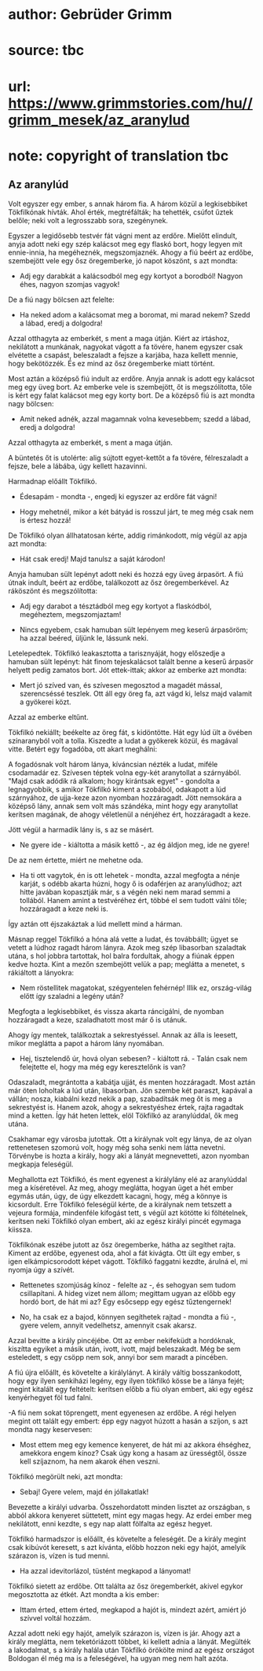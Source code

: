 # author: Gebrüder Grimm
# source: tbc
# url: https://www.grimmstories.com/hu//grimm_mesek/az_aranylud
# note: copyright of translation tbc

## Az aranylúd 

Volt egyszer egy ember, s annak három fia. A három közül a legkisebbiket
Tökfilkónak hívták. Ahol érték, megtréfálták; ha tehették, csúfot űztek
belőle; neki volt a legrosszabb sora, szegénynek.

Egyszer a legidősebb testvér fát vágni ment az erdőre. Mielőtt elindult,
anyja adott neki egy szép kalácsot meg egy flaskó bort, hogy legyen mit
ennie-innia, ha megéheznék, megszomjaznék. Ahogy a fiú beért az erdőbe,
szembejött vele egy ősz öregemberke, jó napot köszönt, s azt mondta:

- Adj egy darabkát a kalácsodból meg egy kortyot a borodból! Nagyon
éhes, nagyon szomjas vagyok!

De a fiú nagy bölcsen azt felelte:

- Ha neked adom a kalácsomat meg a boromat, mi marad nekem? Szedd a
lábad, eredj a dolgodra!

Azzal otthagyta az emberkét, s ment a maga útján. Kiért az irtáshoz,
nekilátott a munkának, nagyokat vágott a fa tövére, hanem egyszer csak
elvétette a csapást, beleszaladt a fejsze a karjába, haza kellett
mennie, hogy bekötözzék. És ez mind az ősz öregemberke miatt történt.

Most aztán a középső fiú indult az erdőre. Anyja annak is adott egy
kalácsot meg egy üveg bort. Az emberke vele is szembejött, őt is
megszólította, tőle is kért egy falat kalácsot meg egy korty bort. De a
középső fiú is azt mondta nagy bölcsen:

- Amit neked adnék, azzal magamnak volna kevesebbem; szedd a lábad,
eredj a dolgodra!

Azzal otthagyta az emberkét, s ment a maga útján.

A büntetés őt is utolérte: alig sújtott egyet-kettőt a fa tövére,
félreszaladt a fejsze, bele a lábába, úgy kellett hazavinni.

Harmadnap előállt Tökfilkó.

- Édesapám - mondta -, engedj ki egyszer az erdőre fát vágni!

- Hogy mehetnél, mikor a két bátyád is rosszul járt, te meg még csak
nem is értesz hozzá!

De Tökfilkó olyan állhatatosan kérte, addig rimánkodott, míg végül az
apja azt mondta:

- Hát csak eredj! Majd tanulsz a saját károdon!

Anyja hamuban sült lepényt adott neki és hozzá egy üveg árpasört. A fiú
útnak indult, beért az erdőbe, találkozott az ősz öregemberkével. Az
ráköszönt és megszólította:

- Adj egy darabot a tésztádból meg egy kortyot a flaskódból,
megéheztem, megszomjaztam!

- Nincs egyebem, csak hamuban sült lepényem meg keserű árpasöröm; ha
azzal beéred, üljünk le, lássunk neki.

Letelepedtek. Tökfilkó leakasztotta a tarisznyáját, hogy előszedje a
hamuban sült lepényt: hát finom tejeskalácsot talált benne a keserű
árpasör helyett pedig zamatos bort. Jót ettek-ittak; akkor az emberke
azt mondta:

- Mert jó szíved van, és szívesen megosztod a magadét mással,
szerencséssé teszlek. Ott áll egy öreg fa, azt vágd ki, lelsz majd
valamit a gyökerei közt.

Azzal az emberke eltűnt.

Tökfilkó nekiállt; beékelte az öreg fát, s kidöntötte. Hát egy lúd ült a
övében színaranyból volt a tolla. Kiszedte a ludat a gyökerek közül, és
magával vitte. Betért egy fogadóba, ott akart meghálni:

A fogadósnak volt három lánya, kíváncsian nézték a ludat, miféle
csodamadár ez. Szívesen téptek volna egy-két aranytollat a szárnyából.
"Majd csak adódik rá alkalom; hogy kirántsak egyet" - gondolta a
legnagyobbik, s amikor Tökfilkó kiment a szobából, odakapott a lúd
szárnyához, de ujja-keze azon nyomban hozzáragadt. Jött nemsokára a
középső lány, annak sem volt más szándéka, mint hogy egy aranytollat
kerítsen magának, de ahogy véletlenül a nénjéhez ért, hozzáragadt a
keze.

Jött végül a harmadik lány is, s az se másért.

- Ne gyere ide - kiáltotta a másik kettő -, az ég áldjon meg, ide ne
gyere!

De az nem értette, miért ne mehetne oda.

- Ha ti ott vagytok, én is ott lehetek - mondta, azzal megfogta a nénje
karját, s odébb akarta húzni, hogy ő is odaférjen az aranylúdhoz; azt
hitte javában kopasztják már, s a végén neki nem marad semmi a tollából.
Hanem amint a testvéréhez ért, többé el sem tudott válni tőle;
hozzáragadt a keze neki is.

Így aztán ott éjszakáztak a lúd mellett mind a hárman.

Másnap reggel Tökfilkó a hóna alá vette a ludat, és továbbállt; ügyet se
vetett a lúdhoz ragadt három lányra. Azok meg szép libasorban szaladtak
utána, s hol jobbra tartottak, hol balra fordultak, ahogy a fiúnak éppen
kedve hozta. Kint a mezőn szembejött velük a pap; meglátta a menetet, s
rákiáltott a lányokra:

- Nem röstellitek magatokat, szégyentelen fehérnép! Illik ez,
ország-világ előtt így szaladni a legény után?

Megfogta a legkisebbiket, és vissza akarta ráncigálni, de nyomban
hozzáragadt a keze, szaladhatott most már ő is utánuk.

Ahogy így mentek, találkoztak a sekrestyéssel. Annak az álla is leesett,
mikor meglátta a papot a három lány nyomában.

- Hej, tisztelendő úr, hová olyan sebesen? - kiáltott rá. - Talán csak
nem felejtette el, hogy ma még egy keresztelőnk is van?

Odaszaladt, megrántotta a kabátja ujját, és menten hozzáragadt. Most
aztán már öten loholtak a lúd után, libasorban. Jön szembe két paraszt,
kapával a vállán; nosza, kiabálni kezd nekik a pap, szabadítsák meg őt
is meg a sekrestyést is. Hanem azok, ahogy a sekrestyéshez értek, rajta
ragadtak mind a ketten. Így hát heten lettek, elöl Tökfilkó az
aranylúddal, ők meg utána.

Csakhamar egy városba jutottak. Ott a királynak volt egy lánya, de az
olyan rettenetesen szomorú volt, hogy még soha senki nem látta nevetni.
Törvénybe is hozta a király, hogy aki a lányát megnevetteti, azon
nyomban megkapja feleségül.

Meghallotta ezt Tökfilkó, és ment egyenest a királylány elé az
aranylúddal meg a kíséretével. Az meg, ahogy meglátta, hogyan üget a hét
ember egymás után, úgy, de úgy elkezdett kacagni, hogy, még a könnye is
kicsordult. Erre Tökfilkó feleségül kérte, de a királynak nem tetszett a
vejeura formája, mindenféle kifogást tett, s végül azt kötötte ki
föltételnek, kerítsen neki Tökfilkó olyan embert, aki az egész királyi
pincét egymaga kiissza.

Tökfilkónak eszébe jutott az ősz öregemberke, hátha az segíthet rajta.
Kiment az erdőbe, egyenest oda, ahol a fát kivágta. Ott ült egy ember, s
igen elkámpicsorodott képet vágott. Tökfilkó faggatni kezdte, árulná el,
mi nyomja úgy a szívét.

- Rettenetes szomjúság kínoz - felelte az -, és sehogyan sem tudom
csillapítani. A hideg vizet nem állom; megittam ugyan az előbb egy hordó
bort, de hát mi az? Egy esőcsepp egy egész tűztengernek!

- No, ha csak ez a bajod, könnyen segíthetek rajtad - mondta a fiú -,
gyere velem, annyit vedelhetsz, amennyit csak akarsz.

Azzal bevitte a király pincéjébe. Ott az ember nekifeküdt a hordóknak,
kiszítta egyiket a másik után, ivott, ivott, majd beleszakadt. Még be
sem esteledett, s egy csöpp nem sok, annyi bor sem maradt a pincében.

A fiú újra előállt, és követelte a királylányt. A király váltig
bosszankodott, hogy egy ilyen senkiházi legény, egy ilyen tökfilkó kösse
be a lánya fejét; megint kitalált egy feltételt: kerítsen előbb a fiú
olyan embert, aki egy egész kenyérhegyet föl tud falni.

-A fiú nem sokat töprengett, ment egyenesen az erdőbe. A régi helyen
megint ott talált egy embert: épp egy nagyot húzott a hasán a szíjon, s
azt mondta nagy keservesen:

- Most ettem meg egy kemence kenyeret, de hát mi az akkora éhséghez,
amekkora engem kínoz? Csak úgy kong a hasam az ürességtől, össze kell
szíjaznom, ha nem akarok éhen veszni.

Tökfilkó megörült neki, azt mondta:

- Sebaj! Gyere velem, majd én jóllakatlak!

Bevezette a királyi udvarba. Összehordatott minden lisztet az országban,
s abból akkora kenyeret süttetett, mint egy magas hegy. Az erdei ember
meg nekilátott, enni kezdte, s egy nap alatt fölfalta az egész hegyet.

Tökfilkó harmadszor is előállt, és követelte a feleségét. De a király
megint csak kibúvót keresett, s azt kívánta, előbb hozzon neki egy
hajót, amelyik szárazon is, vízen is tud menni.

- Ha azzal idevitorlázol, tüstént megkapod a lányomat!

Tökfilkó sietett az erdőbe. Ott találta az ősz öregemberkét, akivel
egykor megosztotta az étkét. Azt mondta a kis ember:

- Ittam érted, ettem érted, megkapod a hajót is, mindezt azért, amiért
jó szívvel voltál hozzám.

Azzal adott neki egy hajót, amelyik szárazon is, vízen is jár. Ahogy azt
a király meglátta, nem teketóriázott többet, ki kellett adnia a lányát.
Megülték a lakodalmat, s a király halála után Tökfilkó örökölte mind az
egész országot Boldogan él még ma is a feleségével, ha ugyan meg nem
halt azóta.
